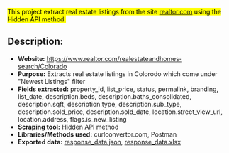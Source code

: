 <mark>This project extract real estate listings from the site [realtor.com](realtor.com) using the Hidden API method.<mark>

## Description:

* **Website:** https://www.realtor.com/realestateandhomes-search/Colorado
* **Purpose:** Extracts real estate listings in Colorodo which come under "Newest Listings" filter
* **Fields extracted:** property_id, list_price, status, permalink, branding, list_date, description.beds, description.baths_consolidated, description.sqft, description.type, description.sub_type, description.sold_price, description.sold_date, location.street_view_url, location.address, flags.is_new_listing
* **Scraping tool:** Hidden API method
* **Libraries/Methods used:** curlconvertor.com, Postman
* **Exported data:** [response_data.json](https://github.com/rohanrvpatil/realtorcom_listings/blob/main/response_data.json), [response_data.xlsx](https://github.com/rohanrvpatil/realtorcom_listings/blob/main/response_data.xlsx)